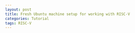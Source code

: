 ```yaml
---
layout: post
title: Fresh Ubuntu machine setup for working with RISC-V
categories: Tutorial
tags: RISC-V
---
```

